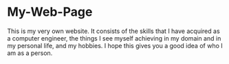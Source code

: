 # My-Web-Page
This is my very own website. It consists of the skills that I have acquired as a computer engineer, the things I see myself achieving in my domain and in my personal life, and my hobbies. I hope this gives you a good idea of who I am as a person.
